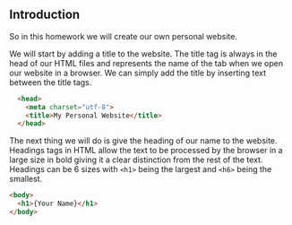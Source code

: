 ## Introduction

So in this homework we will create our own personal website.

We will start by adding a title to the website. The title tag is always in the head of our HTML files and represents the name of the tab when we open our website in a browser. We can simply add the title by inserting text between the title tags.

```html
  <head>
    <meta charset="utf-8">
    <title>My Personal Website</title>
  </head>
```

The next thing we will do is give the heading of our name to the website. Headings tags in HTML allow the text to be processed by the browser in a large size in bold giving it a clear distinction from the rest of the text. Headings can be 6 sizes with `<h1>` being the largest and `<h6>` being the smallest.

```html
<body>
  <h1>{Your Name}</h1>
</body>
```
